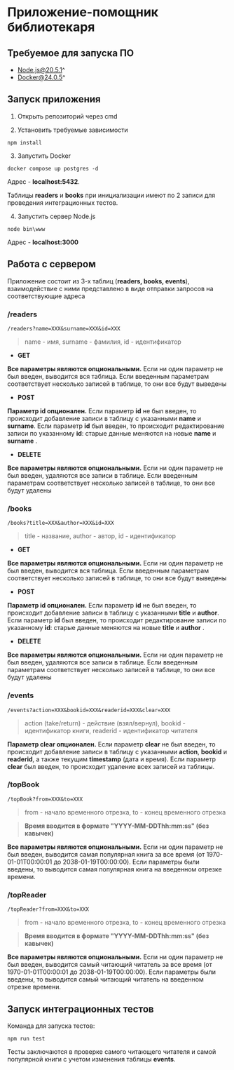 # Приложение-помощник библиотекаря
## Требуемое для запуска ПО
* Node.js@20.5.1^
* Docker@24.0.5^
## Запуск приложения
1. Открыть репозиторий через cmd 

2. Установить требуемые зависимости
```
npm install
```

3. Запустить Docker
```
docker compose up postgres -d
```
Адрес - **localhost:5432**. 

Таблицы **readers** и **books** при инициализации имеют по 2 записи для проведения интеграционных тестов.

4. Запустить сервер Node.js
```
node bin\www
```
Адрес - **localhost:3000**

## Работа с сервером
Приложение состоит из 3-х таблиц (**readers, books, events**), взаимодействие с ними представлено в виде отправки запросов на соответствующие адреса
### /readers
```
/readers?name=XXX&surname=XXX&id=XXX
```
> name - имя, surname - фамилия, id - идентификатор
* **GET**

**Все параметры являются опциональными.** Если ни один параметр не был введен, выводится вся таблица. Если введенным параметрам соответствует несколько записей в таблице, то они все будут выведены

* **POST**

**Параметр id опционален.** Если параметр **id** не был введен, то происходит добавление записи в таблицу с указанными **name** и **surname**. Если параметр **id** был введен, то происходит редактирование записи по указанному **id**: старые данные меняются на новые **name** и **surname** .

* **DELETE**

**Все параметры являются опциональными.** Если ни один параметр не был введен, удаляются все записи в таблице. Если введенным параметрам соответствует несколько записей в таблице, то они все будут удалены

### /books
```
/books?title=XXX&author=XXX&id=XXX
```
> title - название, author - автор, id - идентификатор
* **GET**

**Все параметры являются опциональными.** Если ни один параметр не был введен, выводится вся таблица. Если введенным параметрам соответствует несколько записей в таблице, то они все будут выведены

* **POST**

**Параметр id опционален.** Если параметр **id** не был введен, то происходит добавление записи в таблицу с указанными **title** и **author**. Если параметр **id** был введен, то происходит редактирование записи по указанному **id**: старые данные меняются на новые **title** и **author** .

* **DELETE**

**Все параметры являются опциональными.** Если ни один параметр не был введен, удаляются все записи в таблице. Если введенным параметрам соответствует несколько записей в таблице, то они все будут удалены


### /events
```
/events?action=XXX&bookid=XXX&readerid=XXX&clear=XXX
```
> action (take/return) - действие (взял/вернул), bookid - идентификатор книги, readerid - идентификатор читателя

**Параметр clear опционален.** Если параметр **clear** не был введен, то происходит добавление записи в таблицу с указанными **action**, **bookid** и **readerid**, а также текущим **timestamp** (дата и время). Если параметр **clear** был введен, то происходит удаление всех записей из таблицы.

### /topBook
```
/topBook?from=XXX&to=XXX
```
> from - начало временного отрезка, to - конец временного отрезка

> **Время вводится в формате "YYYY-MM-DDThh:mm:ss" (без кавычек)**

**Все параметры являются опциональными.** Если ни один параметр не был введен, выводится самая популярная книга за все время (от 1970-01-01T00:00:01 до 2038-01-19T00:00:00). Если параметры были введены, то выводится самая популярная книга на введенном отрезке времени.

### /topReader
```
/topReader?from=XXX&to=XXX
```
> from - начало временного отрезка, to - конец временного отрезка

> **Время вводится в формате "YYYY-MM-DDThh:mm:ss" (без кавычек)**

**Все параметры являются опциональными.** Если ни один параметр не был введен, выводится самый читающий читатель за все время (от 1970-01-01T00:00:01 до 2038-01-19T00:00:00). Если параметры были введены, то выводится самый читающий читатель на введенном отрезке времени.


## Запуск интеграционных тестов

Команда для запуска тестов:
```
npm run test
```
Тесты заключаются в проверке самого читающего читателя и самой популярной книги с учетом изменения таблицы **events**.